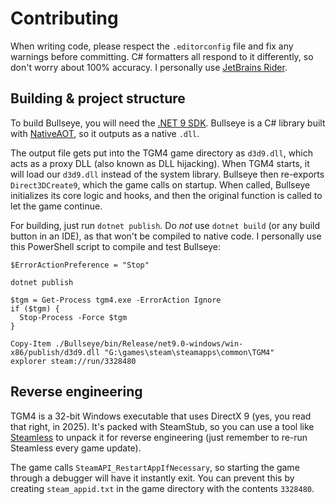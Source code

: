 # Contributing

When writing code, please respect the `.editorconfig` file and fix any warnings before committing. C# formatters all respond to it differently, so don't worry about 100% accuracy. I personally use [JetBrains Rider](https://www.jetbrains.com/rider).

## Building & project structure

To build Bullseye, you will need the [.NET 9 SDK](https://dotnet.microsoft.com/en-us/download/dotnet/9.0). Bullseye is a C# library built with [NativeAOT](https://learn.microsoft.com/en-us/dotnet/core/deploying/native-aot), so it outputs as a native `.dll`.

The output file gets put into the TGM4 game directory as `d3d9.dll`, which acts as a proxy DLL (also known as DLL hijacking). When TGM4 starts, it will load our `d3d9.dll` instead of the system library. Bullseye then re-exports `Direct3DCreate9`, which the game calls on startup. When called, Bullseye initializes its core logic and hooks, and then the original function is called to let the game continue.

For building, just run `dotnet publish`. Do *not* use `dotnet build` (or any build button in an IDE), as that won't be compiled to native code. I personally use this PowerShell script to compile and test Bullseye:

```pwsh
$ErrorActionPreference = "Stop"

dotnet publish

$tgm = Get-Process tgm4.exe -ErrorAction Ignore
if ($tgm) {
  Stop-Process -Force $tgm
}

Copy-Item ./Bullseye/bin/Release/net9.0-windows/win-x86/publish/d3d9.dll "G:\games\steam\steamapps\common\TGM4"
explorer steam://run/3328480
```

## Reverse engineering

TGM4 is a 32-bit Windows executable that uses DirectX 9 (yes, you read that right, in 2025). It's packed with SteamStub, so you can use a tool like [Steamless](https://github.com/atom0s/Steamless) to unpack it for reverse engineering (just remember to re-run Steamless every game update).

The game calls `SteamAPI_RestartAppIfNecessary`, so starting the game through a debugger will have it instantly exit. You can prevent this by creating `steam_appid.txt` in the game directory with the contents `3328480`.
